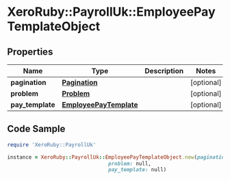# XeroRuby::PayrollUk::EmployeePayTemplateObject

## Properties

Name | Type | Description | Notes
------------ | ------------- | ------------- | -------------
**pagination** | [**Pagination**](Pagination.md) |  | [optional] 
**problem** | [**Problem**](Problem.md) |  | [optional] 
**pay_template** | [**EmployeePayTemplate**](EmployeePayTemplate.md) |  | [optional] 

## Code Sample

```ruby
require 'XeroRuby::PayrollUk'

instance = XeroRuby::PayrollUk::EmployeePayTemplateObject.new(pagination: null,
                                 problem: null,
                                 pay_template: null)
```


